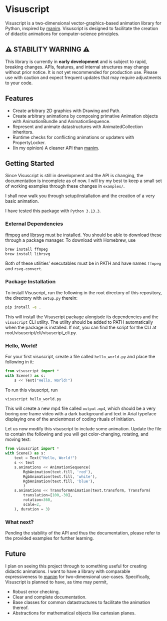 # Visuscript

Visuscript is a two-dimensional vector-graphics-based animation library for Python, inspired by [manim](https://www.manim.community).
Visuscript is designed to facilitate the creation of didactic animations for computer-science principles.

## ⚠️ STABILITY WARNING ⚠️

This library is currently in **early development** and is subject to rapid, breaking changes.
APIs, features, and internal structures may change without prior notice.
It is not yet recommended for production use.
Please use with caution and expect frequent updates that may require adjustments to your code.


## Features
- Create arbitrary 2D graphics with Drawing and Path.
- Create arbitrary animations by composing primative Animation objects with AnimationBundle and AnimationSequence.
- Represent and animate datastructures with AnimatedCollection inheritors.
- Runtime checks for conflicting animations or updaters with PropertyLocker.
- (In my opinion) A cleaner API than [manim](https://www.manim.community).

## Getting Started

Since Visuscript is still in development and the API is changing, the documentation is incomplete as of now.
I will try my best to keep a small set of working examples through these changes in `examples/`.

I shall now walk you through setup/installation and the creation of a very basic animation.

I have tested this package with `Python 3.13.3`.

### External Dependencies

[ffmpeg](https://ffmpeg.org/) and [librsvg](https://gitlab.gnome.org/GNOME/librsvg) must be installed. You should be able to download these through a package manager. To download with Homebrew, use

```bash
brew install ffmpeg
brew install librsvg
```

Both of these utilities' executables must be in PATH and have names `ffmpeg` and `rsvg-convert`.


### Package Installation

To install Visuscript, run the following in the root directory of this repository, the directory with `setup.py` therein:
```bash
pip install -e . 
```
This will install the Visuscript package alongisde its dependencies and the `visuscript` CLI utility.
The utility should be added to PATH automatically when the package is installed.
If not, you can find the script for the CLI at root/visuscript/cli/visuscript_cli.py.

### Hello, World!

For your first visuscript, create a file called `hello_world.py` and place the following in it:
```python
from visuscript import *
with Scene() as s:
    s << Text("Hello, World!")
```

To run this visuscript, run
```bash
visuscript hello_world.py
```
This will create a new mp4 file called `output.mp4`,
which should be a very boring one frame video with a dark background and text in Arial typeface
displaying one of the ancientmost of coding rituals of initiation.


Let us now modify this visuscript to include some animation.
Update the file to contain the following and you will get color-changing, rotating, and moving text:
```python
from visuscript import *
with Scene() as s:
    text = Text("Hello, World!")
    s << text
    s.animations << AnimationSequence(
        RgbAnimation(text.fill, 'red'),
        RgbAnimation(text.fill, 'white'),
        RgbAnimation(text.fill, 'blue'),
        )
    s.animations << TransformAnimation(text.transform, Transform(
        translation=[100,-30],
        rotation=360,
        scale=2,
    ), duration = 3)
```

### What next?
Pending the stability of the API and thus the documentation, please refer to the provided examples for further learning.

## Future
I plan on seeing this project through to something useful for creating didactic animations.
I want to have a library with comparable expressiveness to [manim](https://www.manim.community)
for two-dimensional use-cases. Specifically, Visuscript is planned to have, as time may permit,
- Robust error checking.
- Clear and complete documentation.
- Base classes for common datastructures to facilitate the animation thereof.
- Abstractions for mathematical objects like cartesian planes.
